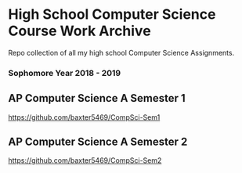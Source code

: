 # High School Computer Science Course Work Archive
Repo collection of all my high school Computer Science Assignments.





### Sophomore Year 2018 - 2019

## AP Computer Science A Semester 1
https://github.com/baxter5469/CompSci-Sem1

## AP Computer Science A Semester 2
https://github.com/baxter5469/CompSci-Sem2
